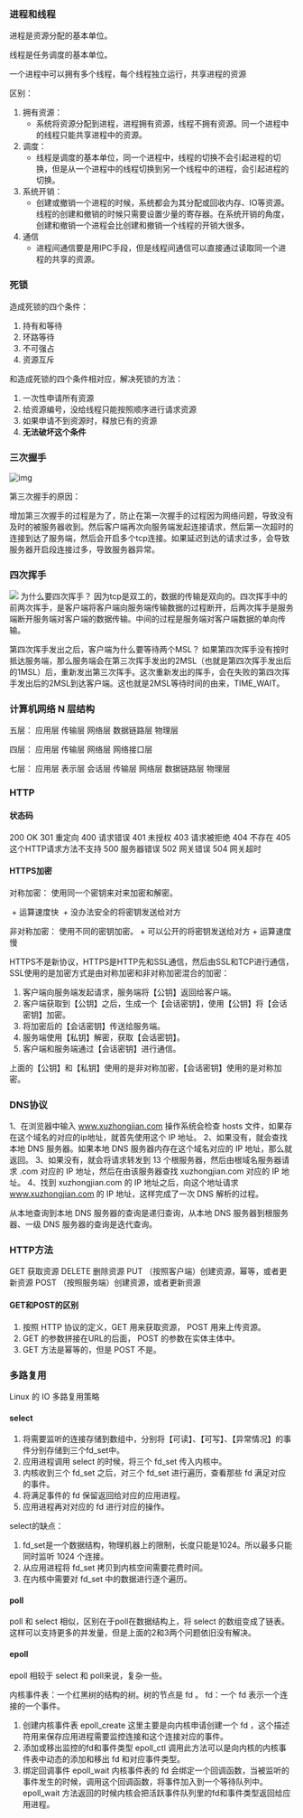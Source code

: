### 进程和线程 ###

进程是资源分配的基本单位。

线程是任务调度的基本单位。

一个进程中可以拥有多个线程，每个线程独立运行，共享进程的资源

区别：

1. 拥有资源：
   + 系统将资源分配到进程，进程拥有资源，线程不拥有资源。同一个进程中的线程只能共享进程中的资源。
2. 调度：
   + 线程是调度的基本单位，同一个进程中，线程的切换不会引起进程的切换，但是从一个进程中的线程切换到另一个线程中的进程，会引起进程的切换。
3. 系统开销：
   + 创建或撤销一个进程的时候，系统都会为其分配或回收内存、IO等资源。线程的创建和撤销的时候只需要设置少量的寄存器。在系统开销的角度，创建和撤销一个进程会比创建和撤销一个线程的开销大很多。
4. 通信
   + 进程间通信要是用IPC手段，但是线程间通信可以直接通过读取同一个进程的共享的资源。

### 死锁 ###

造成死锁的四个条件：

1. 持有和等待
2. 环路等待
3. 不可强占
4. 资源互斥

和造成死锁的四个条件相对应，解决死锁的方法：

1. 一次性申请所有资源
2.  给资源编号，没给线程只能按照顺序进行请求资源
3. 如果申请不到资源时，释放已有的资源
4. **无法破坏这个条件**

### 三次握手 ###

![img](https://cs-notes-1256109796.cos.ap-guangzhou.myqcloud.com/e92d0ebc-7d46-413b-aec1-34a39602f787.png)

第三次握手的原因：

增加第三次握手的过程是为了，防止在第一次握手的过程因为网络问题，导致没有及时的被服务器收到。然后客户端再次向服务端发起连接请求，然后第一次超时的连接到达了服务端，然后会开启多个tcp连接。如果延迟到达的请求过多，会导致服务器开启段连接过多，导致服务器异常。

### 四次挥手 ###

![](https://cs-notes-1256109796.cos.ap-guangzhou.myqcloud.com/f87afe72-c2df-4c12-ac03-9b8d581a8af8.jpg)
为什么要四次挥手？
因为tcp是双工的，数据的传输是双向的。四次挥手中的前两次挥手，是客户端将客户端向服务端传输数据的过程断开，后两次挥手是服务端断开服务端对客户端的数据传输。中间的过程是服务端对客户端数据的单向传输。

第四次挥手发出之后，客户端为什么要等待两个MSL？
如果第四次挥手没有按时抵达服务端，那么服务端会在第三次挥手发出的2MSL（也就是第四次挥手发出后的1MSL）后，重新发出第三次挥手。这次重新发出的挥手，会在失败的第四次挥手发出后的2MSL到达客户端。这也就是2MSL等待时间的由来，TIME_WAIT。


### 计算机网络 N 层结构 ###
五层：
	应用层
	传输层
	网络层
	数据链路层
	物理层

四层：
	应用层
	传输层
	网络层
	网络接口层

七层：
	应用层
	表示层
	会话层
	传输层
	网络层
	数据链路层
	物理层

### HTTP ###

#### 状态码 ####
200 OK
301 重定向
400 请求错误
401 未授权
403 请求被拒绝
404 不存在
405 这个HTTP请求方法不支持
500 服务器错误
502 网关错误
504 网关超时

#### HTTPS加密 ####
对称加密：
	使用同一个密钥来对来加密和解密。

​	+ 运算速度快
​	+ 没办法安全的将密钥发送给对方

非对称加密：
	使用不同的密钥加密。
	+ 可以公开的将密钥发送给对方
	+ 运算速度慢

HTTPS不是新协议，HTTPS是HTTP先和SSL通信，然后由SSL和TCP进行通信，SSL使用的是加密方式是由对称加密和非对称加密混合的加密：
1. 客户端向服务端发起请求，服务端将【公钥】返回给客户端。
2. 客户端获取到【公钥】之后，生成一个【会话密钥】，使用【公钥】将【会话密钥】加密。
3. 将加密后的【会话密钥】传送给服务端。
4. 服务端使用【私钥】解密，获取【会话密钥】。
5. 客户端和服务端通过【会话密钥】进行通信。

上面的【公钥】和【私钥】使用的是非对称加密，【会话密钥】使用的是对称加密。

### DNS协议 ###

1、在浏览器中输入 www.xuzhongjian.com 操作系统会检查 hosts 文件，如果存在这个域名的对应的ip地址，就首先使用这个 IP 地址。
2、如果没有，就会查找本地 DNS 服务器。如果本地 DNS 服务器内存在这个域名对应的 IP 地址，那么就返回。
3、如果没有，就会将请求转发到 13 个根服务器，然后由根域名服务器请求 .com 对应的 IP 地址，然后在由该服务器查找 xuzhongjian.com 对应的 IP 地址。
4、找到 xuzhongjian.com 的 IP 地址之后，向这个地址请求 www.xuzhongjian.com 的 IP 地址，这样完成了一次 DNS 解析的过程。

从本地查询到本地 DNS 服务器的查询是递归查询，从本地 DNS 服务器到根服务器、一级 DNS 服务器的查询是迭代查询。

### HTTP方法 ###

GET		获取资源
DELETE	删除资源
PUT 	（按照客户端）创建资源，幂等，或者更新资源
POST	（按照服务端）创建资源，或者更新资源

#### GET和POST的区别 ####

1. 按照 HTTP 协议的定义，GET 用来获取资源， POST 用来上传资源。
2. GET 的参数拼接在URL的后面， POST 的参数在实体主体中。
3. GET 方法是幂等的，但是 POST 不是。

### 多路复用 ###

Linux 的 IO 多路复用策略

#### select ####

1. 将需要监听的连接存储到数组中，分别将【可读】、【可写】、【异常情况】的事件分别存储到三个fd_set中。
2. 应用进程调用 select 的时候，将三个 fd_set 传入内核中。
3. 内核收到三个 fd_set 之后，对三个 fd_set 进行遍历，查看那些 fd 满足对应的事件。
4. 将满足事件的 fd 保留返回给对应的应用进程。
5. 应用进程再对对应的 fd 进行对应的操作。

select的缺点：
1. fd_set是一个数据结构，物理机器上的限制，长度只能是1024。所以最多只能同时监听 1024 个连接。
2. 从应用进程将 fd_set 拷贝到内核空间需要花费时间。
3. 在内核中需要对 fd_set 中的数据进行逐个遍历。


#### poll ####
poll 和 select 相似，区别在于poll在数据结构上，将 select 的数组变成了链表。这样可以支持更多的并发量，但是上面的2和3两个问题依旧没有解决。

#### epoll ####

epoll 相较于 select 和 poll来说，复杂一些。

内核事件表：一个红黑树的结构的树。树的节点是 fd 。
fd：一个 fd 表示一个连接的一个事件。

1. 创建内核事件表	epoll_create
	这里主要是向内核申请创建一个 fd ，这个描述符用来保存应用进程需要监控连接和这个连接对应的事件。
2. 添加或移出监控的fd和事件类型	epoll_ctl
	调用此方法可以是向内核的内核事件表中动态的添加和移出 fd 和对应事件类型。
3. 绑定回调事件	epoll_wait
	内核事件表的 fd 会绑定一个回调函数，当被监听的事件发生的时候，调用这个回调函数，将事件加入到一个等待队列中。
	epoll_wait 方法返回的时候内核会把活跃事件队列里的fd和事件类型返回给应用进程。
